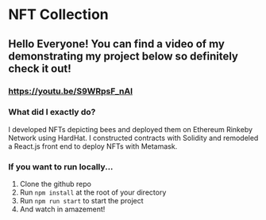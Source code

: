 #  NFT Collection

## Hello Everyone! You can find a video of my demonstrating my project below so definitely check it out!

### https://youtu.be/S9WRpsF_nAI

### What did I exactly do?

I developed NFTs depicting bees and deployed them on Ethereum Rinkeby Network using HardHat.
I constructed contracts with Solidity and remodeled a React.js front end to deploy NFTs with Metamask.

### If you want to run locally...

1. Clone the github repo
2. Run `npm install` at the root of your directory
3. Run `npm run start` to start the project
4. And watch in amazement!

